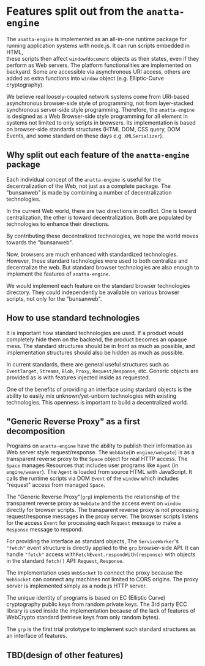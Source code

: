 #  Features split out from the `anatta-engine`

The `anatta-engine` is implemented as an all-in-one runtime package 
for running application systems with node.js.
It can run scripts embedded in HTML,  
these scripts then affect `window`/`document` objects as their states,
even if they perform as Web servers.
The platform functionalities are implemented on backyard.
Some are accessible via asynchronous URI access, 
others are added as extra functions into `window` object 
(e.g. Elliptic-Curve cryptography).

We believe real loosely-coupled network systems come from
URI-based asynchronous browser-side style of programming, 
not from layer-stacked synchronous server-side style programming.
Therefore, the `anatta-engine` is designed as a
Web Browser-side style programming 
for all element in systems not limited to only scripts in browsers.
Its implementation is based on browser-side standards structures
(HTML DOM, CSS query, DOM Events, and 
some standard on these days e.g. `XMLSerializer`).

## Why split out each feature of the `anatta-engine` package

Each individual concept of the `anatta-engine` is useful for the 
decentralization of the Web, not just as a complete package.
The "bunsanweb" is 
made by combining a number of decentralization technologies.

In the current Web world, there are two directions in conflict.
One is toward centralization, the other is toward decentralization.
Both are populated by technologies
to enhance their directions.

By contributing these decentralized technologies,
we hope the world moves towards the "bunsanweb".

Now, browsers are much enhanced with standardized technologies.
However, these standard technologies were used to both centralize and 
decentralize the web.
But standard browser technologies are also enough 
to implement the features of `anatta-engine`.

We would implement each feature on the standard browser technologies directory.
They could independently be available on various browser scripts, 
not only for the "bunsanweb".

## How to use standard technologies

It is important how standard technologies are used.
If a product would completely hide them on the backend, 
the product becomes an opaque mess.
The standard structures should be in front as much as possible,
and implementation structures should also be hidden as much as possible. 

In current standards, there are general useful structures such as
`EventTarget`, `Streams`, `Blob`, `Proxy`, `Request`,`Response`, etc.
Generic objects are provided as is with features injected inside as requested.

One of the benefits of providing an interface using stardard objects is
the ability to easily mix unknown/yet-unborn technologies with existing technologies.
This openness is important to build a decentralized world.

## "Generic Reverse Proxy" as a first decomposition

Programs on `anatta-engine` have the ability to publish their information 
as Web server style request/response. 
The `WebGate`(in `engine/webgate`) is as a transparent reverse proxy to
the `Space` object for real HTTP access.
The `Space` manages Resources that includes 
user programs like `Agent` (in `engine/weaver`).
The `Agent` is loaded from source HTML with JavaScript.
It calls the runtime scripts via DOM `Event` of the `window`
which includes "request" access from managed `Space`.

The "Generic Reverse Proxy"(`grp`) implements the relationship of
the transparent reverse proxy as `WebGate`
and the access event on `window` directly for browser scripts.
The transparent reverse proxy is not processing
request/response messages in the proxy server.
The browser scripts listens for the access `Event` for 
processing each `Request` message to make a `Response` message to respond.

For providing the interface as standard objects,
The `ServiceWorker`'s `"fetch"` event structure is directly applied to 
the `grp` browser-side API. 
It can handle `"fetch"` access with`FetchEvent.respondWith(response)` 
with objects in the standard `fetch()` API: `Request`, `Response`.

The implementation uses `WebSocket` to connect the proxy
because the `WebSocket` can connect any machines not limited to CORS origins.
The proxy server is implemented simply as a node.js HTTP server.

The unique identity of programs is based on 
EC (Elliptic Curve) cryptography public keys from random private keys.
The 3rd party ECC library is used inside the implementation because of the
lack of features of WebCrypto standard (retrieve keys from only random bytes).

The `grp` is the first trial prototype to implement
such standard structures as an interface of features.

## TBD(design of other features)

